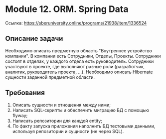 # Module 12. ORM. Spring Data
Ссылка: https://sberuniversity.online/programs/21938/item/1336524

## Описание задачи
Необходимо описать предметную область "Внутреннее устройство компании". В компании есть Сотрудники, Отделы, Проекты.
Сотрудники состоят в отделах, у каждого отдела есть руководитель. Сотрудники участвуют в проекте, где выполняют разные роли
(разработчик, аналитик, руководитель проекта, ...). Необходимо описать Hibernate сущности заданной предметной области.

## Требования
1. Описать сущности и отношения между ними;
2. Написать SQL-скрипты и обеспечить миграцию БД с помощью flyway;
3. Написать репозитории для каждой entity;
4. По факту запуска приложения наполнить БД тестовыми данными, используя репозитории и сущности (не через SQL).
